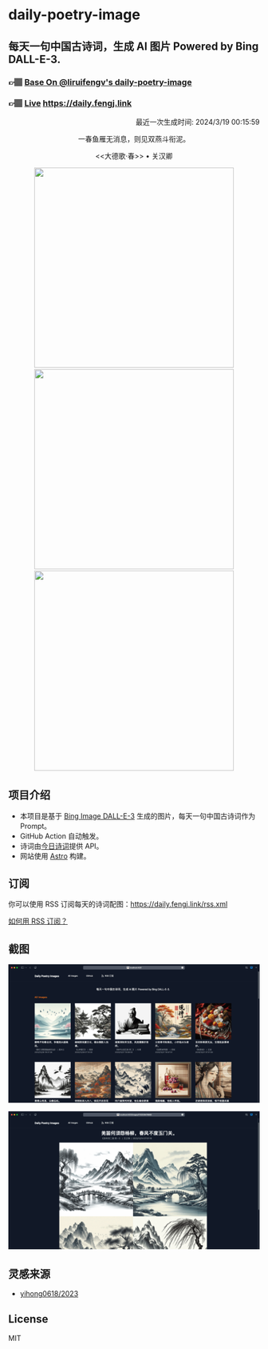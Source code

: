 
# daily-poetry-image

## 每天一句中国古诗词，生成 AI 图片 Powered by Bing DALL-E-3.

### 👉🏽 [Base On @liruifengv's daily-poetry-image](https://github.com/liruifengv/daily-poetry-image)

### 👉🏽 [Live](https://daily.fengj.link) https://daily.fengj.link

<p align="right">
  最近一次生成时间: 2024/3/19 00:15:59
</p>
<p align="center">
一春鱼雁无消息，则见双燕斗衔泥。
</p>
<p align="center">
<<大德歌·春>> • 关汉卿
</p>
<p align="center">
<img src="https://tse2.mm.bing.net/th/id/OIG2.Q..NNfUYEQWAGWWJvcGv" height="400" width="400" />
<img src="https://tse2.mm.bing.net/th/id/OIG2.BiIMNNXaMEPod8fQJ.vt" height="400" width="400" />
<img src="https://tse3.mm.bing.net/th/id/OIG2.vv0qOh7W8CjUzpns56eL" height="400" width="400" />
</p>

## 项目介绍

-   本项目是基于 [Bing Image DALL-E-3](https://www.bing.com/images/create) 生成的图片，每天一句中国古诗词作为 Prompt。
-   GitHub Action 自动触发。
-   诗词由[今日诗词](https://www.jinrishici.com/)提供 API。
-   网站使用 [Astro](https://astro.build) 构建。

## 订阅

你可以使用 RSS 订阅每天的诗词配图：https://daily.fengj.link/rss.xml

[如何用 RSS 订阅？](https://zhuanlan.zhihu.com/p/55026716)

## 截图

![图片列表](./screenshots/Snipaste_2023-12-28_21-00-26.png)

![图片详情](./screenshots/Snipaste_2023-12-28_21-00-53.png)

## 灵感来源

-   [yihong0618/2023](https://github.com/yihong0618/2023)

## License

MIT
